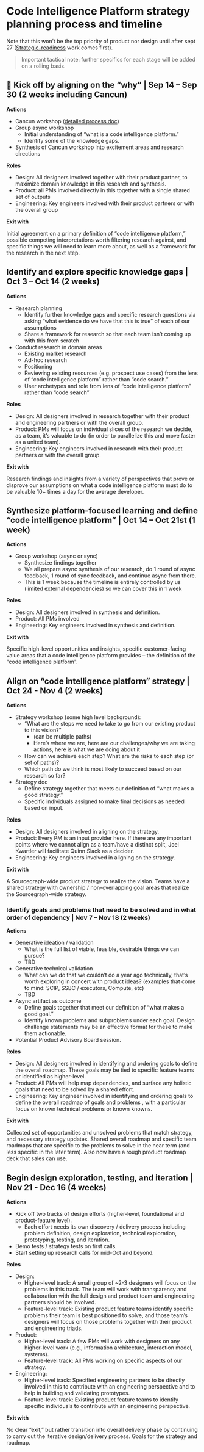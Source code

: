 # Code Intelligence Platform strategy planning process and timeline

Note that this won’t be the top priority of product nor design until after sept 27 ([Strategic-readiness](../strategic/index.md) work comes first).

> Important tactical note: further specifics for each stage will be added on a rolling basis.

<object data="process-roadmap-high-level.svg" width="835" height="327" aria-label="Diagram showing a single timeline, with the first section title from left to right being vision, the second strategy, and the third and roadmap. The text across all 3 sections reads as follows, from left to right: hypotheses, validation, definition, top level strategy, tactical strategy, team/feature roadmap."></object>

## 🔄 Kick off by aligning on the “why” | Sep 14 – Sep 30 (2 weeks including Cancun)

**Actions**

- Cancun workshop ([detailed process doc](https://docs.google.com/document/d/1Wb-YVUjlXNV4yqVtFjvv2-axnyk_7xan84XbwEK3StA/edit?usp=drive_open&ouid=110069214620879702746))
- Group async workshop
  - Initial understanding of “what is a code intelligence platform.”
  - Identify some of the knowledge gaps.
- Synthesis of Cancun workshop into excitement areas and research directions

**Roles**

- Design: All designers involved together with their product partner, to maximize domain knowledge in this research and synthesis.
- Product: all PMs involved directly in this together with a single shared set of outputs
- Engineering: Key engineers involved with their product partners or with the overall group

**Exit with**

Initial agreement on a primary definition of “code intelligence platform,” possible competing interpretations worth filtering research against, and specific things we will need to learn more about, as well as a framework for the research in the next step.

## Identify and explore specific knowledge gaps | Oct 3 – Oct 14 (2 weeks)

**Actions**

- Research planning
  - Identify further knowledge gaps and specific research questions via asking “what evidence do we have that this is true” of each of our assumptions
  - Share a framework for research so that each team isn’t coming up with this from scratch
- Conduct research in domain areas
  - Existing market research
  - Ad-hoc research
  - Positioning
  - Reviewing existing resources (e.g. prospect use cases) from the lens of “code intelligence platform” rather than “code search.”
  - User archetypes and role from lens of “code intelligence platform” rather than “code search”

**Roles**

- Design: All designers involved in research together with their product and engineering partners or with the overall group.
- Product: PMs will focus on individual slices of the research we decide, as a team, it’s valuable to do (in order to parallelize this and move faster as a united team).
- Engineering: Key engineers involved in research with their product partners or with the overall group.

**Exit with**

Research findings and insights from a variety of perspectives that prove or disprove our assumptions on what a code intelligence platform must do to be valuable 10+ times a day for the average developer.

## Synthesize platform-focused learning and define “code intelligence platform” | Oct 14 – Oct 21st (1 week)

**Actions**

- Group workshop (async or sync)
  - Synthesize findings together
  - We all prepare async synthesis of our research, do 1 round of async feedback, 1 round of sync feedback, and continue async from there.
  - This is 1 week because the timeline is entirely controlled by us (limited external dependencies) so we can cover this in 1 week

**Roles**

- Design: All designers involved in synthesis and definition.
- Product: All PMs involved
- Engineering: Key engineers involved in synthesis and definition.

**Exit with**

Specific high-level opportunities and insights, specific customer-facing value areas that a code intelligence platform provides – the definition of the "code intelligence platform".

## Align on “code intelligence platform” strategy | Oct 24 - Nov 4 (2 weeks)

**Actions**

- Strategy workshop (some high level background):
  - “What are the steps we need to take to go from our existing product to this vision?”
    - (can be multiple paths)
    - Here’s where we are, here are our challenges/why we are taking actions, here is what we are doing about it
  - How can we achieve each step? What are the risks to each step (or set of paths)?
  - Which path do we think is most likely to succeed based on our research so far?
- Strategy doc
  - Define strategy together that meets our definition of “what makes a good strategy.”
  - Specific individuals assigned to make final decisions as needed based on input.

**Roles**

- Design: All designers involved in aligning on the strategy.
- Product: Every PM is an input provider here. If there are any important points where we cannot align as a team/have a distinct split, Joel Kwartler will facilitate Quinn Slack as a decider.
- Engineering: Key engineers involved in aligning on the strategy.

**Exit with**

A Sourcegraph-wide product strategy to realize the vision. Teams have a shared strategy with ownership / non-overlapping goal areas that realize the Sourcegraph-wide strategy.

### Identify goals and problems that need to be solved and in what order of dependency | Nov 7 – Nov 18 (2 weeks)

**Actions**

- Generative ideation / validation
  - What is the full list of viable, feasible, desirable things we can pursue?
  - TBD
- Generative technical validation
  - What can we do that we couldn’t do a year ago technically, that’s worth exploring in concert with product ideas? (examples that come to mind: SCIP, SSBC / executors, Compute, etc)
  - TBD
- Async artifact as outcome
  - Define goals together that meet our definition of “what makes a good goal.”
  - Identify known problems and subproblems under each goal. Design challenge statements may be an effective format for these to make them actionable.
- Potential Product Advisory Board session.

**Roles**

- Design: All designers involved in identifying and ordering goals to define the overall roadmap. These goals may be tied to specific feature teams or identified as higher-level.
- Product: All PMs will help map dependencies, and surface any holistic goals that need to be solved by a shared effort.
- Engineering: Key engineer involved in identifying and ordering goals to define the overall roadmap of goals and problems , with a particular focus on known technical problems or known knowns.

**Exit with**

Collected set of opportunities and unsolved problems that match strategy, and necessary strategy updates. Shared overall roadmap and specific team roadmaps that are specific to the problems to solve in the near term (and less specific in the later term). Also now have a rough product roadmap deck that sales can use.

## Begin design exploration, testing, and iteration | Nov 21 - Dec 16 (4 weeks)

**Actions**

- Kick off two tracks of design efforts (higher-level, foundational and product-feature level).
  - Each effort needs its own discovery / delivery process including problem definition, design exploration, technical exploration, prototyping, testing, and iteration.
- Demo tests / strategy tests on first calls.
- Start setting up research calls for mid-Oct and beyond.

**Roles**

- Design:
  - Higher-level track: A small group of ~2-3 designers will focus on the problems in this track. The team will work with transparency and collaboration with the full design and product team and engineering partners should be involved.
  - Feature-level track: Existing product feature teams identify specific problems their team is best positioned to solve, and those team’s designers will focus on those problems together with their product and engineering triads.
- Product:
  - Higher-level track: A few PMs will work with designers on any higher-level work (e.g., information architecture, interaction model, systems).
  - Feature-level track: All PMs working on specific aspects of our strategy.
- Engineering:
  - Higher-level track: Specified engineering partners to be directly involved in this to contribute with an engineering perspective and to help in building and validating prototypes.
  - Feature-level track: Existing product feature teams to identify specific individuals to contribute with an engineering perspective.

**Exit with**

No clear “exit,” but rather transition into overall delivery phase by continuing to carry out the iterative design/delivery process. Goals for the strategy and roadmap.
